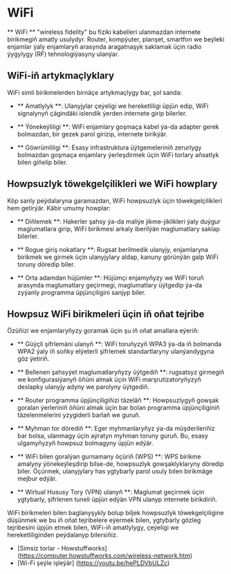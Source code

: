 # WiFi

** WiFi ** "wireless fidelity" bu fiziki kabelleri ulanmazdan internete birikmegiň amatly usulydyr. Router, kompýuter, planşet, smartfon we beýleki enjamlar ýaly enjamlaryň arasynda aragatnaşyk saklamak üçin radio ýygylygy (RF) tehnologiýasyny ulanýar.

## WiFi-iň artykmaçlyklary

WiFi simli birikmelerden birnäçe artykmaçlygy bar, şol sanda:

- ** Amatlylyk **: Ulanyjylar çeýeligi we hereketliligi üpjün edip, WiFi signalynyň çägindäki islendik ýerden internete girip bilerler.

- ** Ýönekeýliligi **: WiFi enjamlary goşmaça kabel ýa-da adapter gerek bolmazdan, bir gezek parol girizip, internete birikýär.

- ** Göwrümliligi **: Esasy infrastruktura üýtgemeleriniň zerurlygy bolmazdan goşmaça enjamlary ýerleşdirmek üçin WiFi torlary aňsatlyk bilen giňelip biler.

## Howpsuzlyk töwekgelçilikleri we WiFi howplary

Köp sanly peýdalaryna garamazdan, WiFi howpsuzlyk üçin töwekgelçilikleri hem getirýär. Käbir umumy howplar:

- ** Diňlemek **: Hakerler şahsy ýa-da maliýe jikme-jiklikleri ýaly duýgur maglumatlara girip, WiFi birikmesi arkaly iberilýän maglumatlary saklap bilerler.

- ** Rogue giriş nokatlary **: Rugsat berilmedik ulanyjy, enjamlaryna birikmek we girmek üçin ulanyjylary aldap, kanuny görünýän galp WiFi toruny döredip biler.

- ** Orta adamdan hüjümler **: Hüjümçi enjamyňyzy we WiFi toruň arasynda maglumatlary geçirmegi, maglumatlary üýtgedip ýa-da zyýanly programma üpjünçiligini sanjyp biler.

## Howpsuz WiFi birikmeleri üçin iň oňat tejribe

Özüňizi we enjamlaryňyzy goramak üçin şu iň oňat amallara eýeriň:

- ** Güýçli şifrlemäni ulanyň **: WiFi toruňyzyň WPA3 ýa-da iň bolmanda WPA2 ýaly iň soňky elýeterli şifrlemek standartlaryny ulanýandygyna göz ýetiriň.

- ** Bellenen şahsyýet maglumatlaryňyzy üýtgediň **: rugsatsyz girmegiň we konfigurasiýanyň öňüni almak üçin WiFi marşrutizatoryňyzyň deslapky ulanyjy adyny we parolyny üýtgediň.

- ** Router programma üpjünçiligiňizi täzeläň **: Howpsuzlygyň gowşak goralan ýerleriniň öňüni almak üçin bar bolan programma üpjünçiliginiň täzelenmelerini yzygiderli barlaň we guruň.

- ** Myhman tor dörediň **: Eger myhmanlaryňyz ýa-da müşderileriňiz bar bolsa, ulanmagy üçin aýratyn myhman toruny guruň. Bu, esasy ulgamyňyzyň howpsuz bolmagyny üpjün edýär.

- ** WiFi bilen goralýan gurnamany öçüriň (WPS) **: WPS birikme amalyny ýönekeýleşdirip bilse-de, howpsuzlyk gowşaklyklaryny döredip biler. Öçürmek, ulanyjylary has ygtybarly parol usuly bilen birikmäge mejbur edýär.

- ** Wirtual Hususy Tory (VPN) ulanyň **: Maglumat geçirmek üçin ygtybarly, şifrlenen tuneli üpjün edýän VPN ulanyp internete birikdiriň.

WiFi birikmeleri bilen baglanyşykly bolup biljek howpsuzlyk töwekgelçiligine düşünmek we bu iň oňat tejribelere eýermek bilen, ygtybarly gözleg tejribesini üpjün etmek bilen, WiFi-iň amatlylygy, çeýeligi we hereketliliginden peýdalanyp bilersiňiz.

- [Simsiz torlar - Howstuffworks] (https://computer.howstuffworks.com/wireless-network.htm)
- [Wi-Fi şeýle işleýär] (https://youtu.be/hePLDVbULZc)